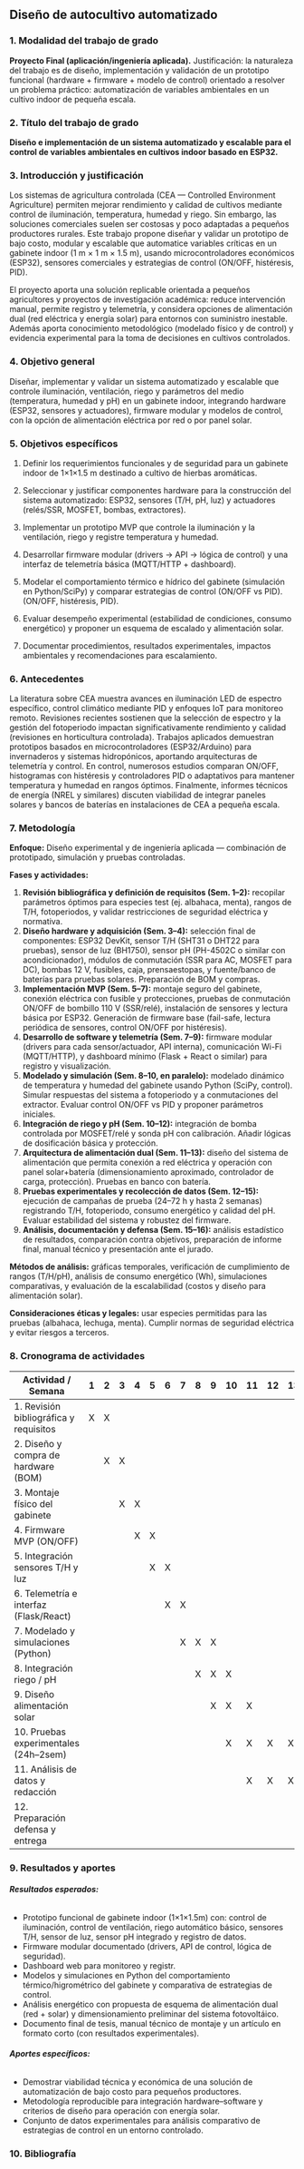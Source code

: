 ## Diseño de autocultivo automatizado

### 1. Modalidad del trabajo de grado

**Proyecto Final (aplicación/ingeniería aplicada).**
 Justificación: la naturaleza del trabajo es de diseño, implementación y validación de un prototipo funcional (hardware + firmware + modelo de control) orientado a resolver un problema práctico: automatización de variables ambientales en un cultivo indoor de pequeña escala.

### 2. Título del trabajo de grado

**Diseño e implementación de un sistema automatizado y escalable para el control de variables ambientales en cultivos indoor basado en ESP32.**

### 3. Introducción y justificación

Los sistemas de agricultura controlada (CEA — Controlled Environment Agriculture) permiten mejorar rendimiento y calidad de cultivos mediante control de iluminación, temperatura, humedad y riego. Sin embargo, las soluciones comerciales suelen ser costosas y poco adaptadas a pequeños productores rurales. Este trabajo propone diseñar y validar un prototipo de bajo costo, modular y escalable que automatice variables críticas en un gabinete indoor (1 m × 1 m × 1.5 m), usando microcontroladores económicos (ESP32), sensores comerciales y estrategias de control (ON/OFF, histéresis, PID).

El proyecto aporta una solución replicable orientada a pequeños agricultores y proyectos de investigación académica: reduce intervención manual, permite registro y telemetría, y considera opciones de alimentación dual (red eléctrica y energía solar) para entornos con suministro inestable. Además aporta conocimiento metodológico (modelado físico y de control) y evidencia experimental para la toma de decisiones en cultivos controlados.

### 4. Objetivo general

Diseñar, implementar y validar un sistema automatizado y escalable que controle iluminación, ventilación, riego y parámetros del medio (temperatura, humedad y pH) en un gabinete indoor, integrando hardware (ESP32, sensores y actuadores), firmware modular y modelos de control, con la opción de alimentación eléctrica por red o por panel solar.

### 5. Objetivos específicos

1. Definir los requerimientos funcionales y de seguridad para un gabinete indoor de 1×1×1.5 m destinado a cultivo de hierbas aromáticas.

2. Seleccionar y justificar componentes hardware para la construcción del sistema automatizado: ESP32, sensores (T/H, pH, luz) y actuadores (relés/SSR, MOSFET, bombas, extractores).

3. Implementar un prototipo MVP que controle la iluminación y la ventilación, riego y registre temperatura y humedad.

4. Desarrollar firmware modular (drivers → API → lógica de control) y una interfaz de telemetría básica (MQTT/HTTP + dashboard).

5. Modelar el comportamiento térmico e hídrico del gabinete (simulación en Python/SciPy) y comparar estrategias de control (ON/OFF vs PID).(ON/OFF, histéresis, PID).

6. Evaluar desempeño experimental (estabilidad de condiciones, consumo energético) y proponer un esquema de escalado y alimentación solar.

7. Documentar procedimientos, resultados experimentales, impactos ambientales y recomendaciones para escalamiento.

### 6. Antecedentes

La literatura sobre CEA muestra avances en iluminación LED de espectro específico, control climático mediante PID y enfoques IoT para monitoreo remoto. Revisiones recientes sostienen que la selección de espectro y la gestión del fotoperiodo impactan significativamente rendimiento y calidad (revisiones en horticultura controlada). Trabajos aplicados demuestran prototipos basados en microcontroladores (ESP32/Arduino) para invernaderos y sistemas hidropónicos, aportando arquitecturas de telemetría y control. En control, numerosos estudios comparan ON/OFF, histogramas con histéresis y controladores PID o adaptativos para mantener temperatura y humedad en rangos óptimos. Finalmente, informes técnicos de energía (NREL y similares) discuten viabilidad de integrar paneles solares y bancos de baterías en instalaciones de CEA a pequeña escala.

### 7. Metodología

**Enfoque:** Diseño experimental y de ingeniería aplicada — combinación de prototipado, simulación y pruebas controladas.

**Fases y actividades:**

1. **Revisión bibliográfica y definición de requisitos (Sem. 1–2):** recopilar parámetros óptimos para especies test (ej. albahaca, menta), rangos de T/H, fotoperiodos, y validar restricciones de seguridad eléctrica y normativa.
2. **Diseño hardware y adquisición (Sem. 3–4):** selección final de componentes: ESP32 DevKit, sensor T/H (SHT31 o DHT22 para pruebas), sensor de luz (BH1750), sensor pH (PH-4502C o similar con acondicionador), módulos de conmutación (SSR para AC, MOSFET para DC), bombas 12 V, fusibles, caja, prensaestopas, y fuente/banco de baterías para pruebas solares. Preparación de BOM y compras.
3. **Implementación MVP (Sem. 5–7):** montaje seguro del gabinete, conexión eléctrica con fusible y protecciones, pruebas de conmutación ON/OFF de bombillo 110 V (SSR/relé), instalación de sensores y lectura básica por ESP32. Generación de firmware base (fail-safe, lectura periódica de sensores, control ON/OFF por histéresis).
4. **Desarrollo de software y telemetría (Sem. 7–9):** firmware modular (drivers para cada sensor/actuador, API interna), comunicación Wi-Fi (MQTT/HTTP), y dashboard mínimo (Flask + React o similar) para registro y visualización.
5. **Modelado y simulación (Sem. 8–10, en paralelo):** modelado dinámico de temperatura y humedad del gabinete usando Python (SciPy, control). Simular respuestas del sistema a fotoperiodo y a conmutaciones del extractor. Evaluar control ON/OFF vs PID y proponer parámetros iniciales.
6. **Integración de riego y pH (Sem. 10–12):** integración de bomba controlada por MOSFET/relé y sonda pH con calibración. Añadir lógicas de dosificación básica y protección.
7. **Arquitectura de alimentación dual (Sem. 11–13):** diseño del sistema de alimentación que permita conexión a red eléctrica y operación con panel solar+batería (dimensionamiento aproximado, controlador de carga, protección). Pruebas en banco con batería.
8. **Pruebas experimentales y recolección de datos (Sem. 12–15):** ejecución de campañas de prueba (24–72 h y hasta 2 semanas) registrando T/H, fotoperiodo, consumo energético y calidad del pH. Evaluar estabilidad del sistema y robustez del firmware.
9. **Análisis, documentación y defensa (Sem. 15–16):** análisis estadístico de resultados, comparación contra objetivos, preparación de informe final, manual técnico y presentación ante el jurado.

**Métodos de análisis:** gráficas temporales, verificación de cumplimiento de rangos (T/H/pH), análisis de consumo energético (Wh), simulaciones comparativas, y evaluación de la escalabilidad (costos y diseño para alimentación solar).

**Consideraciones éticas y legales:** usar especies permitidas para las pruebas (albahaca, lechuga, menta). Cumplir normas de seguridad eléctrica y evitar riesgos a terceros.

### 8. Cronograma de actividades

| Actividad / Semana                     | 1    | 2    | 3    | 4    | 5    | 6    | 7    | 8    | 9    | 10   | 11   | 12   | 13   | 14   | 15   | 16   |
| -------------------------------------- | ---- | ---- | ---- | ---- | ---- | ---- | ---- | ---- | ---- | ---- | ---- | ---- | ---- | ---- | ---- | ---- |
| 1. Revisión bibliográfica y requisitos | X    | X    |      |      |      |      |      |      |      |      |      |      |      |      |      |      |
| 2. Diseño y compra de hardware (BOM)   |      | X    | X    |      |      |      |      |      |      |      |      |      |      |      |      |      |
| 3. Montaje físico del gabinete         |      |      | X    | X    |      |      |      |      |      |      |      |      |      |      |      |      |
| 4. Firmware MVP (ON/OFF)               |      |      |      | X    | X    |      |      |      |      |      |      |      |      |      |      |      |
| 5. Integración sensores T/H y luz      |      |      |      |      | X    | X    |      |      |      |      |      |      |      |      |      |      |
| 6. Telemetría e interfaz (Flask/React) |      |      |      |      |      | X    | X    |      |      |      |      |      |      |      |      |      |
| 7. Modelado y simulaciones (Python)    |      |      |      |      |      |      | X    | X    | X    |      |      |      |      |      |      |      |
| 8. Integración riego / pH              |      |      |      |      |      |      |      | X    | X    | X    |      |      |      |      |      |      |
| 9. Diseño alimentación solar           |      |      |      |      |      |      |      |      | X    | X    | X    |      |      |      |      |      |
| 10. Pruebas experimentales (24h–2sem)  |      |      |      |      |      |      |      |      |      | X    | X    | X    | X    |      |      |      |
| 11. Análisis de datos y redacción      |      |      |      |      |      |      |      |      |      |      | X    | X    | X    | X    | X    |      |
| 12. Preparación defensa y entrega      |      |      |      |      |      |      |      |      |      |      |      |      |      | X    | X    | X    |

### 9. Resultados y aportes

###### **Resultados esperados:**

- Prototipo funcional de gabinete indoor (1×1×1.5m) con: control de iluminación, control de ventilación, riego automático básico, sensores T/H, sensor de luz, sensor pH integrado y registro de datos.
- Firmware modular documentado (drivers, API de control, lógica de seguridad).
- Dashboard web para monitoreo y registr.
- Modelos y simulaciones en Python del comportamiento térmico/higrométrico del gabinete y comparativa de estrategias de control.
- Análisis energético con propuesta de esquema de alimentación dual (red + solar) y dimensionamiento preliminar del sistema fotovoltáico.
- Documento final de tesis, manual técnico de montaje y un artículo en formato corto (con resultados experimentales).

###### **Aportes específicos:**

- Demostrar viabilidad técnica y económica de una solución de automatización de bajo costo para pequeños productores.
- Metodología reproducible para integración hardware–software y criterios de diseño para operación con energía solar.
- Conjunto de datos experimentales para análisis comparativo de estrategias de control en un entorno controlado.

### 10. Bibliografía